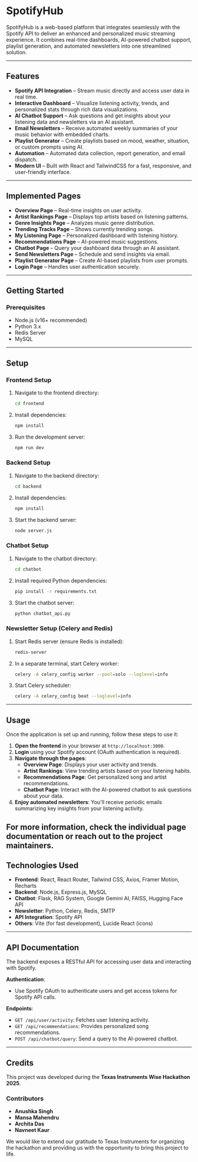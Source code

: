 # SpotifyHub

SpotifyHub is a web-based platform that integrates seamlessly with the Spotify API to deliver an enhanced and personalized music streaming experience. It combines real-time dashboards, AI-powered chatbot support, playlist generation, and automated newsletters into one streamlined solution.

---

## Features

- **Spotify API Integration** – Stream music directly and access user data in real time.
- **Interactive Dashboard** – Visualize listening activity, trends, and personalized stats through rich data visualizations.
- **AI Chatbot Support** – Ask questions and get insights about your listening data and newsletters via an AI assistant.
- **Email Newsletters** – Receive automated weekly summaries of your music behavior with embedded charts.
- **Playlist Generator** – Create playlists based on mood, weather, situation, or custom prompts using AI.
- **Automation** – Automated data collection, report generation, and email dispatch.
- **Modern UI** – Built with React and TailwindCSS for a fast, responsive, and user-friendly interface.

---

## Implemented Pages

- **Overview Page** – Real-time insights on user activity.
- **Artist Rankings Page** – Displays top artists based on listening patterns.
- **Genre Insights Page** – Analyzes music genre distribution.
- **Trending Tracks Page** – Shows currently trending songs.
- **My Listening Page** – Personalized dashboard with listening history.
- **Recommendations Page** – AI-powered music suggestions.
- **Chatbot Page** – Query your dashboard data through an AI assistant.
- **Send Newsletters Page** – Schedule and send insights via email.
- **Playlist Generator Page** – Create AI-based playlists from user prompts.
- **Login Page** – Handles user authentication securely.

---

## Getting Started

### Prerequisites

- Node.js (v16+ recommended)
- Python 3.x
- Redis Server
- MySQL
---
## Setup

### Frontend Setup

1. Navigate to the frontend directory:
    ```bash
    cd frontend
    ```

2. Install dependencies:
    ```bash
    npm install
    ```

3. Run the development server:
    ```bash
    npm run dev
    ```

### Backend Setup

1. Navigate to the backend directory:
    ```bash
    cd backend
    ```

2. Install dependencies:
    ```bash
    npm install
    ```

3. Start the backend server:
    ```bash
    node server.js
    ```

### Chatbot Setup

1. Navigate to the chatbot directory:
    ```bash
    cd chatbot
    ```

2. Install required Python dependencies:
    ```bash
    pip install -r requirements.txt
    ```

3. Start the chatbot server:
    ```bash
    python chatbot_api.py
    ```

### Newsletter Setup (Celery and Redis)

1. Start Redis server (ensure Redis is installed):
    ```bash
    redis-server
    ```

2. In a separate terminal, start Celery worker:
    ```bash
    celery -A celery_config worker --pool=solo --loglevel=info
    ```

3. Start Celery scheduler:
    ```bash
    celery -A celery_config beat --loglevel=info
    ```

---
## Usage

Once the application is set up and running, follow these steps to use it:

1. **Open the frontend** in your browser at `http://localhost:3000`.
2. **Login** using your Spotify account (OAuth authentication is required).
3. **Navigate through the pages**:
   - **Overview Page**: Displays your user activity and trends.
   - **Artist Rankings**: View trending artists based on your listening habits.
   - **Recommendations Page**: Get personalized song and artist recommendations.
   - **Chatbot Page**: Interact with the AI-powered chatbot to ask questions about your data.
4. **Enjoy automated newsletters**: You'll receive periodic emails summarizing key insights from your listening activity.

For more information, check the individual page documentation or reach out to the project maintainers.
---
## Technologies Used

- **Frontend**: React, React Router, Tailwind CSS, Axios, Framer Motion, Recharts
- **Backend**: Node.js, Express.js, MySQL
- **Chatbot**: Flask, RAG System, Google Gemini AI, FAISS, Hugging Face API
- **Newsletter**: Python, Celery, Redis, SMTP
- **API Integration**: Spotify API
- **Others**: Vite (for fast development), Lucide React (icons)
---
## API Documentation

The backend exposes a RESTful API for accessing user data and interacting with Spotify.

**Authentication**:
- Use Spotify OAuth to authenticate users and get access tokens for Spotify API calls.

**Endpoints**:
- `GET /api/user/activity`: Fetches user listening activity.
- `GET /api/recommendations`: Provides personalized song recommendations.
- `POST /api/chatbot/query`: Send a query to the AI-powered chatbot.

---
## Credits

This project was developed during the **Texas Instruments Wise Hackathon 2025**.

### Contributors
- **Anushka Singh**
- **Mansa Mahendru** 
- **Archita Das** 
- **Navneet Kaur**

We would like to extend our gratitude to Texas Instruments for organizing the hackathon and providing us with the opportunity to bring this project to life.

